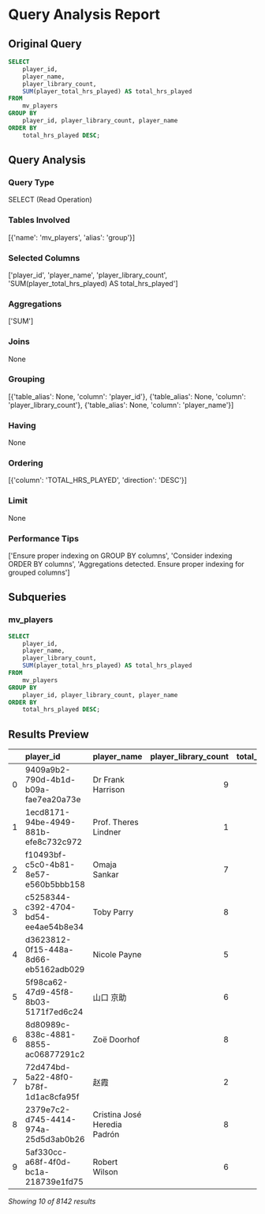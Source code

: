 # Query Analysis Report

## Original Query
```sql
SELECT 
    player_id, 
    player_name,
    player_library_count, 
    SUM(player_total_hrs_played) AS total_hrs_played
FROM 
    mv_players
GROUP BY 
    player_id, player_library_count, player_name
ORDER BY 
    total_hrs_played DESC;
```

## Query Analysis

### Query Type
SELECT (Read Operation)

### Tables Involved
[{'name': 'mv_players', 'alias': 'group'}]

### Selected Columns
['player_id', 'player_name', 'player_library_count', 'SUM(player_total_hrs_played) AS total_hrs_played']

### Aggregations
['SUM']

### Joins
None

### Grouping
[{'table_alias': None, 'column': 'player_id'}, {'table_alias': None, 'column': 'player_library_count'}, {'table_alias': None, 'column': 'player_name'}]

### Having
None

### Ordering
[{'column': 'TOTAL_HRS_PLAYED', 'direction': 'DESC'}]

### Limit
None

### Performance Tips
['Ensure proper indexing on GROUP BY columns', 'Consider indexing ORDER BY columns', 'Aggregations detected. Ensure proper indexing for grouped columns']

## Subqueries

### mv_players
```sql
SELECT 
    player_id, 
    player_name,
    player_library_count, 
    SUM(player_total_hrs_played) AS total_hrs_played
FROM 
    mv_players
GROUP BY 
    player_id, player_library_count, player_name
ORDER BY 
    total_hrs_played DESC;
```

## Results Preview
|    | player_id                            | player_name                  |   player_library_count |   total_hrs_played |
|---:|:-------------------------------------|:-----------------------------|-----------------------:|-------------------:|
|  0 | 9409a9b2-790d-4b1d-b09a-fae7ea20a73e | Dr Frank Harrison            |                      9 |             999.87 |
|  1 | 1ecd8171-94be-4949-881b-efe8c732c972 | Prof. Theres Lindner         |                      1 |             999.41 |
|  2 | f10493bf-c5c0-4b81-8e57-e560b5bbb158 | Omaja Sankar                 |                      7 |             999.22 |
|  3 | c5258344-c392-4704-bd54-ee4ae54b8e34 | Toby Parry                   |                      8 |             998.84 |
|  4 | d3623812-0f15-448a-8d66-eb5162adb029 | Nicole Payne                 |                      5 |             998.76 |
|  5 | 5f98ca62-47d9-45f8-8b03-5171f7ed6c24 | 山口 京助                        |                      6 |             998.74 |
|  6 | 8d80989c-838c-4881-8855-ac06877291c2 | Zoë Doorhof                  |                      8 |             998.64 |
|  7 | 72d474bd-5a22-48f0-b78f-1d1ac8cfa95f | 赵霞                           |                      2 |             998.54 |
|  8 | 2379e7c2-d745-4414-974a-25d5d3ab0b26 | Cristina José Heredia Padrón |                      8 |             998.52 |
|  9 | 5af330cc-a68f-4f0d-bc1a-218739e1fd75 | Robert Wilson                |                      6 |             998.38 |

*Showing 10 of 8142 results*
